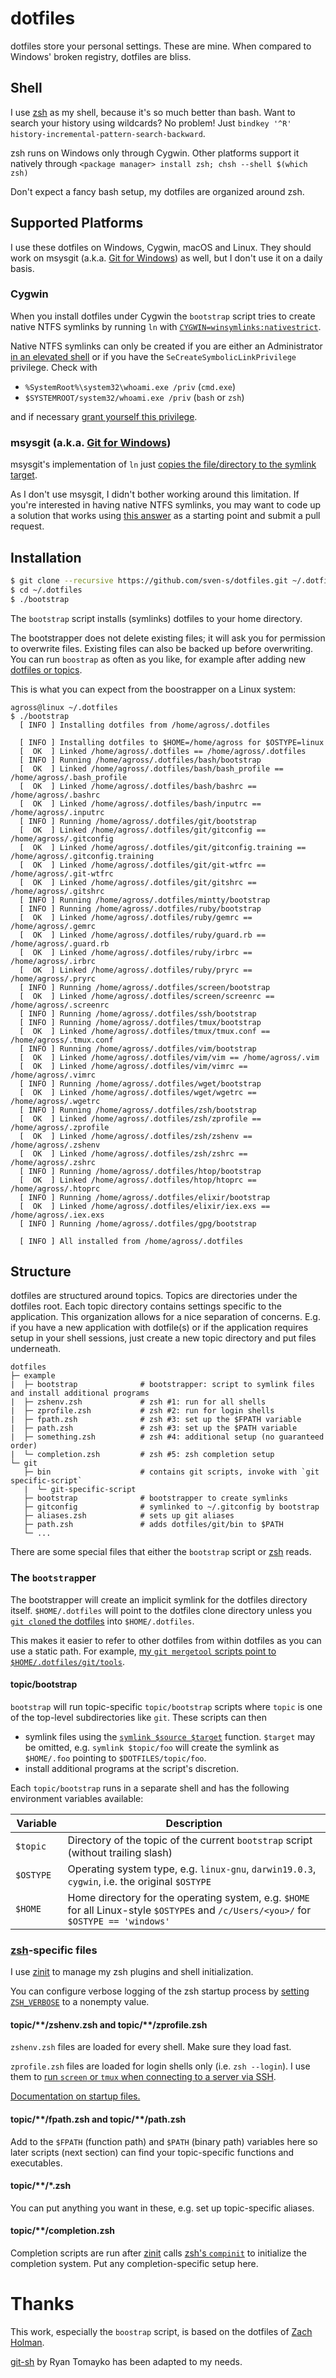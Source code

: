 # dotfiles

dotfiles store your personal settings. These are mine. When compared to Windows'
broken registry, dotfiles are bliss.

## Shell

I use [zsh](http://zsh.sourceforge.net/) as my shell, because it's so much
better than bash. Want to search your history using wildcards? No problem! Just
`bindkey '^R' history-incremental-pattern-search-backward`.

zsh runs on Windows only through Cygwin. Other platforms support it natively
through `<package manager> install zsh; chsh --shell $(which zsh)`

Don't expect a fancy bash setup, my dotfiles are organized around zsh.

## Supported Platforms

I use these dotfiles on Windows, Cygwin, macOS and Linux. They should work on
msysgit (a.k.a. [Git for Windows](https://git-scm.com/download/win)) as well,
but I don't use it on a daily basis.

### Cygwin

When you install dotfiles under Cygwin the `bootstrap` script tries to create
native NTFS symlinks by running `ln` with
[`CYGWIN=winsymlinks:nativestrict`](https://cygwin.com/cygwin-ug-net/using.html#pathnames-symlinks).

Native NTFS symlinks can only be created if you are either an Administrator
[in an elevated shell](http://stackoverflow.com/a/15330511/149264) or if you
have the `SeCreateSymbolicLinkPrivilege` privilege. Check with

* `%SystemRoot%\system32\whoami.exe /priv` (`cmd.exe`)
* `$SYSTEMROOT/system32/whoami.exe /priv` (`bash` or `zsh`)

and if necessary [grant yourself this privilege](http://security.stackexchange.com/a/10198).

### msysgit (a.k.a. [Git for Windows](https://git-scm.com/download/win))

msysgit's implementation of `ln` just
[copies the file/directory to the symlink target](https://groups.google.com/forum/#!topic/msysgit/_0QJUPgLm84).

As I don't use msysgit, I didn't bother working around this limitation. If
you're interested in having native NTFS symlinks, you may want to code up a
solution that works using
[this answer](http://stackoverflow.com/a/25394801/149264) as a starting point
and submit a pull request.

## Installation

```bash
$ git clone --recursive https://github.com/sven-s/dotfiles.git ~/.dotfiles
$ cd ~/.dotfiles
$ ./bootstrap
```

The `bootstrap` script installs (symlinks) dotfiles to your home directory.

The bootstrapper does not delete existing files; it will ask you for permission
to overwrite files. Existing files can also be backed up before overwriting.
You can run `boostrap` as often as you like, for example after adding new
[dotfiles or topics](#structure).

This is what you can expect from the boostrapper on a Linux system:

```
agross@linux ~/.dotfiles
$ ./bootstrap
  [ INFO ] Installing dotfiles from /home/agross/.dotfiles

  [ INFO ] Installing dotfiles to $HOME=/home/agross for $OSTYPE=linux
  [  OK  ] Linked /home/agross/.dotfiles == /home/agross/.dotfiles
  [ INFO ] Running /home/agross/.dotfiles/bash/bootstrap
  [  OK  ] Linked /home/agross/.dotfiles/bash/bash_profile == /home/agross/.bash_profile
  [  OK  ] Linked /home/agross/.dotfiles/bash/bashrc == /home/agross/.bashrc
  [  OK  ] Linked /home/agross/.dotfiles/bash/inputrc == /home/agross/.inputrc
  [ INFO ] Running /home/agross/.dotfiles/git/bootstrap
  [  OK  ] Linked /home/agross/.dotfiles/git/gitconfig == /home/agross/.gitconfig
  [  OK  ] Linked /home/agross/.dotfiles/git/gitconfig.training == /home/agross/.gitconfig.training
  [  OK  ] Linked /home/agross/.dotfiles/git/git-wtfrc == /home/agross/.git-wtfrc
  [  OK  ] Linked /home/agross/.dotfiles/git/gitshrc == /home/agross/.gitshrc
  [ INFO ] Running /home/agross/.dotfiles/mintty/bootstrap
  [ INFO ] Running /home/agross/.dotfiles/ruby/bootstrap
  [  OK  ] Linked /home/agross/.dotfiles/ruby/gemrc == /home/agross/.gemrc
  [  OK  ] Linked /home/agross/.dotfiles/ruby/guard.rb == /home/agross/.guard.rb
  [  OK  ] Linked /home/agross/.dotfiles/ruby/irbrc == /home/agross/.irbrc
  [  OK  ] Linked /home/agross/.dotfiles/ruby/pryrc == /home/agross/.pryrc
  [ INFO ] Running /home/agross/.dotfiles/screen/bootstrap
  [  OK  ] Linked /home/agross/.dotfiles/screen/screenrc == /home/agross/.screenrc
  [ INFO ] Running /home/agross/.dotfiles/ssh/bootstrap
  [ INFO ] Running /home/agross/.dotfiles/tmux/bootstrap
  [  OK  ] Linked /home/agross/.dotfiles/tmux/tmux.conf == /home/agross/.tmux.conf
  [ INFO ] Running /home/agross/.dotfiles/vim/bootstrap
  [  OK  ] Linked /home/agross/.dotfiles/vim/vim == /home/agross/.vim
  [  OK  ] Linked /home/agross/.dotfiles/vim/vimrc == /home/agross/.vimrc
  [ INFO ] Running /home/agross/.dotfiles/wget/bootstrap
  [  OK  ] Linked /home/agross/.dotfiles/wget/wgetrc == /home/agross/.wgetrc
  [ INFO ] Running /home/agross/.dotfiles/zsh/bootstrap
  [  OK  ] Linked /home/agross/.dotfiles/zsh/zprofile == /home/agross/.zprofile
  [  OK  ] Linked /home/agross/.dotfiles/zsh/zshenv == /home/agross/.zshenv
  [  OK  ] Linked /home/agross/.dotfiles/zsh/zshrc == /home/agross/.zshrc
  [ INFO ] Running /home/agross/.dotfiles/htop/bootstrap
  [  OK  ] Linked /home/agross/.dotfiles/htop/htoprc == /home/agross/.htoprc
  [ INFO ] Running /home/agross/.dotfiles/elixir/bootstrap
  [  OK  ] Linked /home/agross/.dotfiles/elixir/iex.exs == /home/agross/.iex.exs
  [ INFO ] Running /home/agross/.dotfiles/gpg/bootstrap

  [ INFO ] All installed from /home/agross/.dotfiles
```

## Structure

dotfiles are structured around topics. Topics are directories under the dotfiles
root. Each topic directory contains settings specific to the application. This
organization allows for a nice separation of concerns. E.g. if you have a new
application with dotfile(s) or if the application requires setup in your shell
sessions, just create a new topic directory and put files underneath.

```
dotfiles
├─ example
|  ├─ bootstrap              # bootstrapper: script to symlink files and install additional programs
|  ├─ zshenv.zsh             # zsh #1: run for all shells
|  ├─ zprofile.zsh           # zsh #2: run for login shells
|  ├─ fpath.zsh              # zsh #3: set up the $FPATH variable
|  ├─ path.zsh               # zsh #3: set up the $PATH variable
|  ├─ something.zsh          # zsh #4: additional setup (no guaranteed order)
|  └─ completion.zsh         # zsh #5: zsh completion setup
└─ git
   ├─ bin                    # contains git scripts, invoke with `git specific-script`
   |  └─ git-specific-script
   ├─ bootstrap              # bootstrapper to create symlinks
   ├─ gitconfig              # symlinked to ~/.gitconfig by bootstrap
   ├─ aliases.zsh            # sets up git aliases
   ├─ path.zsh               # adds dotfiles/git/bin to $PATH
   └─ ...
```

There are some special files that either the `bootstrap` script or
[zsh](#shell) reads.

### The `bootstrap`per

The bootstrapper will create an implicit symlink for the dotfiles directory
itself. `$HOME/.dotfiles` will point to the dotfiles clone directory unless you
[`git clone`d the dotfiles](#installation) into `$HOME/.dotfiles`.

This makes it easier to refer to other dotfiles from within dotfiles as you can
use a static path. For example, [my `git mergetool` scripts point to
`$HOME/.dotfiles/git/tools`](https://github.com/agross/dotfiles/blob/master/git/git-mergetools#L2).

#### topic/bootstrap

`bootstrap` will run topic-specific `topic/bootstrap` scripts where `topic` is one
of the top-level subdirectories like `git`. These scripts can then

* symlink files using the [`symlink $source $target`](https://github.com/agross/dotfiles/blob/master/bootstrap#L71)
  function. `$target` may be omitted, e.g. `symlink $topic/foo` will create the
  symlink as `$HOME/.foo` pointing to `$DOTFILES/topic/foo`.
* install additional programs at the script's discretion.

Each `topic/bootstrap` runs in a separate shell and has the following
environment variables available:

| Variable    | Description |
| ------------| ----------- |
| `$topic`    | Directory of the topic of the current `bootstrap` script (without trailing slash) |
| `$OSTYPE  ` | Operating system type, e.g. `linux-gnu`, `darwin19.0.3`, `cygwin`, i.e. the original `$OSTYPE` |
| `$HOME`     | Home directory for the operating system, e.g. `$HOME` for all Linux-style `$OSTYPE`s and `/c/Users/<you>/` for `$OSTYPE == 'windows'` |

### [zsh](#shell)-specific files

I use [zinit](https://github.com/zdharma-continuum/zinit) to manage my zsh
plugins and shell initialization.

You can configure verbose logging of the zsh startup process by
[setting `ZSH_VERBOSE`](https://github.com/agross/dotfiles/blob/master/zsh/zshenv#L4)
to a nonempty value.

#### topic/\*\*/zshenv.zsh and topic/\*\*/zprofile.zsh

`zshenv.zsh` files are loaded for every shell. Make sure they load fast.

`zprofile.zsh` files are loaded for login shells only (i.e. `zsh --login`).
I use them to [run `screen` or `tmux` when connecting to a server via SSH](https://github.com/agross/dotfiles/blob/master/ssh/zprofile.zsh).

[Documentation on startup files.](https://zsh.sourceforge.io/Intro/intro_3.html)

#### topic/\*\*/fpath.zsh and topic/\*\*/path.zsh

Add to the `$FPATH` (function path) and `$PATH` (binary path) variables here so
later scripts (next section) can find your topic-specific functions and
executables.

#### topic/\*\*/\*.zsh

You can put anything you want in these, e.g. set up topic-specific aliases.

#### topic/\*\*/completion.zsh

Completion scripts are run after [zinit](https://github.com/zdharma-continuum/zinit)
calls [zsh's `compinit`](http://zsh.sourceforge.net/Doc/Release/Completion-System.html)
to initialize the completion system. Put any completion-specific setup here.

# Thanks

This work, especially the `boostrap` script, is based on the dotfiles of
[Zach Holman](http://github.com/holman/dotfiles).

[git-sh](https://github.com/rtomayko/git-sh) by Ryan Tomayko has been adapted to
my needs.
